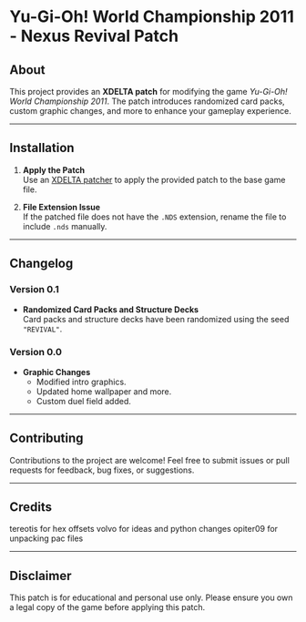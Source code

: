 # Yu-Gi-Oh! World Championship 2011 - Nexus Revival Patch

## About
This project provides an **XDELTA patch** for modifying the game *Yu-Gi-Oh! World Championship 2011*. The patch introduces randomized card packs, custom graphic changes, and more to enhance your gameplay experience.

---

## Installation

1. **Apply the Patch**  
   Use an [XDELTA patcher](https://www.romhacking.net/utilities/598/) to apply the provided patch to the base game file.  

2. **File Extension Issue**  
   If the patched file does not have the `.NDS` extension, rename the file to include `.nds` manually.

---

## Changelog

### Version 0.1
- **Randomized Card Packs and Structure Decks**  
  Card packs and structure decks have been randomized using the seed `"REVIVAL"`.

### Version 0.0
- **Graphic Changes**  
  - Modified intro graphics.  
  - Updated home wallpaper and more.  
  - Custom duel field added.  

---

## Contributing
Contributions to the project are welcome! Feel free to submit issues or pull requests for feedback, bug fixes, or suggestions.

---

## Credits
tereotis for hex offsets
volvo for ideas and python changes
opiter09 for unpacking pac files

---
## Disclaimer
This patch is for educational and personal use only. Please ensure you own a legal copy of the game before applying this patch.
